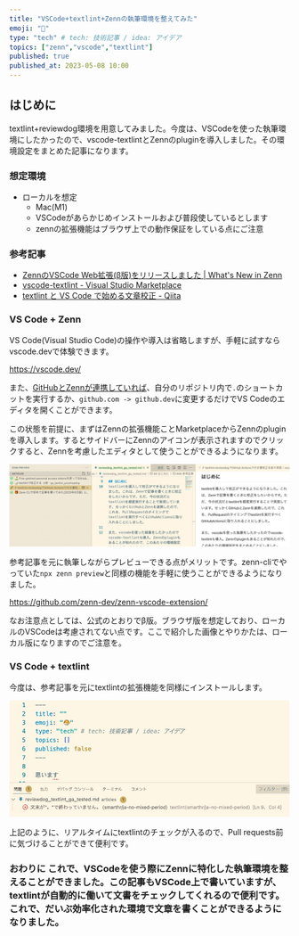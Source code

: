 ```yaml
---
title: "VSCode+textlint+Zennの執筆環境を整えてみた"
emoji: "🐙"
type: "tech" # tech: 技術記事 / idea: アイデア
topics: ["zenn","vscode","textlint"]
published: true
published_at: 2023-05-08 10:00
---
```


## はじめに
textlint+reviewdog環境を用意してみました。今度は、VSCodeを使った執筆環境にしたかったので、vscode-textlintとZennのpluginを導入しました。その環境設定をまとめた記事になります。

### 想定環境
- ローカルを想定
  - Mac(M1)
  - VSCodeがあらかじめインストールおよび普段使しているとします
  - zennの拡張機能はブラウザ上での動作保証をしている点にご注意

### 参考記事
- [ZennのVSCode Web拡張\(β版\)をリリースしました \| What's New in Zenn](https://info.zenn.dev/release-vscode-extension)
- [vscode\-textlint \- Visual Studio Marketplace](https://marketplace.visualstudio.com/items?itemName=taichi.vscode-textlint)
- [textlint と VS Code で始める文章校正 \- Qiita](https://qiita.com/takasp/items/22f7f72b691fda30aea2)

### VS Code + Zenn
VS Code(Visual Studio Code)の操作や導入は省略しますが、手軽に試すならvscode.devで体験できます。

https://vscode.dev/

また、[GitHubとZennが連携していれば](https://zenn.dev/zenn/articles/usage-github-dev)、自分のリポジトリ内で`.`のショートカットを実行するか、`github.com -> github.dev`に変更するだけでVS Codeのエディタを開くことができます。

この状態を前提に、まずはZennの拡張機能ことMarketplaceからZennのpluginを導入します。するとサイドバーにZennのアイコンが表示されますのでクリックすると、Zennを考慮したエディタとして使うことができるようになります。

![](/images/articles/vscode_zenn_preview.jpg)

参考記事を元に執筆しながらプレビューできる点がメリットです。zenn-cliでやっていた`npx zenn preview`と同様の機能を手軽に使うことができるようになりました。

https://github.com/zenn-dev/zenn-vscode-extension/

なお注意点としては、公式のとおりでβ版。ブラウザ版を想定しており、ローカルのVSCodeは考慮されてない点です。ここで紹介した画像とやりかたは、ローカル版になりますのでご注意を。

### VS Code + textlint
今度は、参考記事を元にtextlintの拡張機能を同様にインストールします。

![](/images/articles/vscode_texlint.jpg)

上記のように、リアルタイムにtextlintのチェックが入るので、Pull requests前に気づけることができて便利です。
### おわりに これで、VSCodeを使う際にZennに特化した執筆環境を整えることができました。この記事もVSCode上で書いていますが、textlintが自動的に働いて文書をチェックしてくれるので便利です。これで、だいぶ効率化された環境で文章を書くことができるようになりました。
